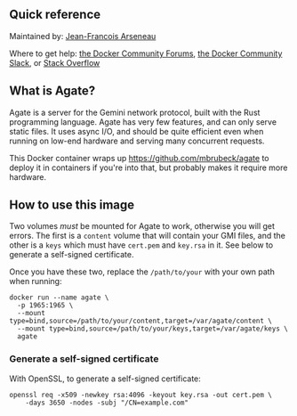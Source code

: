 ## Quick reference
Maintained by: [Jean-Francois Arseneau](https://github.com/mbrubeck/agate)

Where to get help: [the Docker Community Forums](https://forums.docker.com/), [the Docker Community Slack](https://dockr.ly/slack), or [Stack Overflow](https://stackoverflow.com/search?tab=newest&q=docker)

## What is Agate?

Agate is a server for the Gemini network protocol, built with the Rust programming language. Agate has very few features, and can only serve static files. It uses async I/O, and should be quite efficient even when running on low-end hardware and serving many concurrent requests.

This Docker container wraps up https://github.com/mbrubeck/agate to deploy it in containers if you're into that, but probably makes it require more hardware.

## How to use this image

Two volumes _must_ be mounted for Agate to work, otherwise you will get errors. The first is a `content` volume that will contain your GMI files, and the other is a `keys` which must have `cert.pem` and `key.rsa` in it. See below to generate a self-signed certificate.

Once you have these two, replace the `/path/to/your` with your own path when running:

``` shell
docker run --name agate \
  -p 1965:1965 \
  --mount type=bind,source=/path/to/your/content,target=/var/agate/content \
  --mount type=bind,source=/path/to/your/keys,target=/var/agate/keys \
  agate
```

### Generate a self-signed certificate

With OpenSSL, to generate a self-signed certificate:

``` shell
openssl req -x509 -newkey rsa:4096 -keyout key.rsa -out cert.pem \
    -days 3650 -nodes -subj "/CN=example.com"
```
